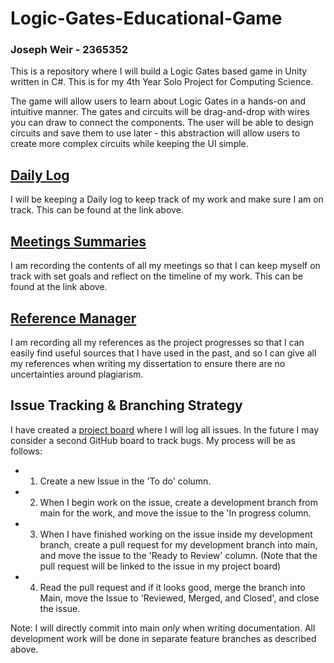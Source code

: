 # Logic-Gates-Educational-Game

### Joseph Weir - 2365352

This is a repository where I will build a Logic Gates based game in Unity written in C#. 
This is for my 4th Year Solo Project for Computing Science.

The game will allow users to learn about Logic Gates in a hands-on and intuitive manner.
The gates and circuits will be drag-and-drop with wires you can draw to connect the components.
The user will be able to design circuits and save them to use later - this abstraction will allow users to create more complex circuits while keeping the UI simple.

## [Daily Log](DAILYLOG.md)
I will be keeping a Daily log to keep track of my work and make sure I am on track. This can be found at the link above.

## [Meetings Summaries](MEETINGSSUMMARIES.md)
I am recording the contents of all my meetings so that I can keep myself on track with set goals and reflect on the timeline of my work. This can be found at the link above.

## [Reference Manager](REFERENCEMANAGER.md)
I am recording all my references as the project progresses so that I can easily find useful sources that I have used in the past, and so I can give all my references when writing my dissertation to ensure there are no uncertainties around plagiarism.

## Issue Tracking & Branching Strategy
I have created a [project board](https://github.com/JosephMW/Logic-Gates-Educational-Game/projects/1) where I will log all issues. In the future I may consider a second GitHub board to track bugs. 
My process will be as follows:
*   1. Create a new Issue in the 'To do' column.
*   2. When I begin work on the issue, create a development branch from main for the work, and move the issue to the 'In progress column.
*   3. When I have finished working on the issue inside my development branch, create a pull request for my development branch into main, and move the issue to the 'Ready to Review' column. (Note that the pull request will be linked to the issue in my project board)
*   4. Read the pull request and if it looks good, merge the branch into Main, move the Issue to 'Reviewed, Merged, and Closed', and close the issue.

Note: I will directly commit into main *only* when writing documentation. All development work will be done in separate feature branches as described above.
